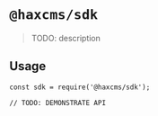 # `@haxcms/sdk`

> TODO: description

## Usage

```
const sdk = require('@haxcms/sdk');

// TODO: DEMONSTRATE API
```
